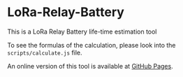 ﻿# LoRa-Relay-Battery
This is a LoRa Relay Battery life-time estimation tool

To see the formulas of the calculation, please look into the `scripts/calculate.js` file.

An online version of this tool is available at [GitHub Pages](https://norbertherbert.github.io/LoRa-Relay-Battery/).
